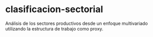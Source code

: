 # clasificacion-sectorial
Análisis de los sectores productivos desde un enfoque multivariado utilizando la estructura de trabajo como proxy.  
